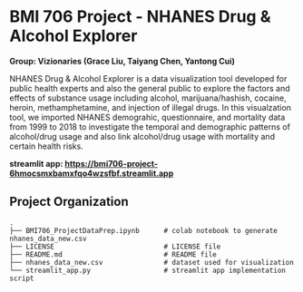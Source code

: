 # BMI 706 Project - NHANES Drug & Alcohol Explorer
**Group: Vizionaries (Grace Liu, Taiyang Chen, Yantong Cui)** 

NHANES Drug & Alcohol Explorer is a data visualization tool developed for public health experts and also the general public to explore the factors and effects of substance usage including alcohol, marijuana/hashish, cocaine, heroin, methamphetamine, and injection of illegal drugs. In this visualzation tool, we imported NHANES demograhic, questionnaire, and mortality data from 1999 to 2018 to investigate the temporal and demographic patterns of alcohol/drug usage and also link alcohol/drug usage with mortality and certain health risks. 

**streamlit app: https://bmi706-project-6hmocsmxbamxfqo4wzsfbf.streamlit.app**

## Project Organization
```
.
├── BMI706_ProjectDataPrep.ipynb      # colab notebook to generate nhanes_data_new.csv
├── LICENSE                           # LICENSE file
├── README.md                         # README file
├── nhanes_data_new.csv               # dataset used for visualization
└── streamlit_app.py                  # streamlit app implementation script

```

